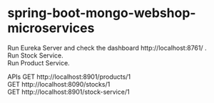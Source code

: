 # spring-boot-mongo-webshop-microservices
Run Eureka Server and check the dashboard http://localhost:8761/ . <br/>
Run Stock Service. <br/>
Run Product Service. <br />

APIs
GET http://localhost:8901/products/1 <br/>
GET http://localhost:8090/stocks/1 <br/>
GET http://localhost:8901/stock-service/1 <br/>
